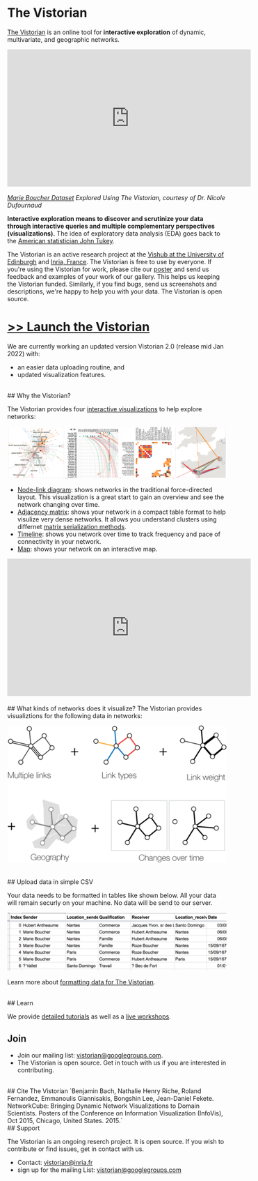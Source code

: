 <link rel="stylesheet" type="text/css" href="assets/styles/style.css">

# The Vistorian 

[The Vistorian](http://vistorian.net) is an online tool for **interactive exploration** of dynamic, multivariate, and geographic networks. 

<iframe width="560" height="315" src="https://www.youtube.com/embed/lr9Kfo-3y5g" title="The Vistorian" frameborder="0" allow="accelerometer; autoplay; clipboard-write; encrypted-media; gyroscope; picture-in-picture" allowfullscreen></iframe>

_[Marie Boucher Dataset](https://hal.archives-ouvertes.fr/hal-02508730/document) Explored Using The Vistorian, courtesy of Dr. Nicole Dufournaud_

**Interactive exploration means to discover and scrutinize your data through interactive queries and multiple complementary perspectives (visualizations).** The idea of exploratory data analysis (EDA) goes back to the [American statistician John Tukey](https://en.wikipedia.org/wiki/John_Tukey).

The Vistorian is an active research project at the [Vishub at the University of Edinburgh](http://vishub.net) and [Inria, France](http://aviz.fr/). The Vistorian is free to use by everyone. If you're using the Vistorian for work, please cite our [poster](#cite-the-vistorian) and send us feedback and examples of your work of our gallery. This helps us keeping the Vistorian funded. Similarly, if you find bugs, send us screenshots and descriptions, we're happy to help you with your data. The Vistorian is open source.

# [>> Launch the Vistorian](http://vistorian.net)

We are currently working an updated version Vistorian 2.0 (release mid Jan 2022) with:
* an easier data uploading routine, and 
* updated visualization features. 

<br/>
## Why the Vistorian?

The Vistorian provides four [interactive visualizations](visualizations.html) to help explore networks: 

![The four visualizations provided by the Vistorian: a node-link diagram, timeline, adjacency matrix, and map view.](figures/vistorian-visualizations.png)

* [Node-link diagram](visualizations.html#node-link): shows networks in the traditional force-directed layout. This visualization is a great start to gain an overview and see the network changing over time. 
* [Adjacency matrix](visualizations.html#adjacency-matrix): shows your network in a compact table format to help visulize very dense networks. It allows you understand clusters using differnet [matrix serialization methods](https://hal.inria.fr/hal-01326759/document).
* [Timeline](visualizations.html#time-arcs): shows you network over time to track frequency and pace of connectivity in your network.
* [Map](visualizations.html#map): shows your network on an interactive map.

<iframe width="560" height="315" src="https://www.youtube.com/embed/0VE5X2GS3AE" title="The Vistorian" frameborder="0" allow="accelerometer; autoplay; clipboard-write; encrypted-media; gyroscope; picture-in-picture" allowfullscreen></iframe><br/>

<br/>
## What kinds of networks does it visualize?
The Vistorian provides visualiztions for the following data in networks:

![Diagram shwoing how multiple links, link types, link weights, geography, and changes over time are represented in the Vistorian.](assets/Images/multiple-links.png)


<br/>
## Upload data in simple CSV

Your data needs to be formatted in tables like shown below. All your data will remain securly on your machine. No data will be send to our server. 
<br/>

![Screenshot showing a table of data, with columns labelled "Index", "Sender", "Location_sender", "Qualification", "Receiver", "Location_receiver" and "Date"](assets/Images/loadData_1.png)

Learn more about [formatting data for The Vistorian](formattingdata).

<br/>
## Learn

We provide [detailed tutorials](gettingstarted.html) as well as a [live workshops](tutorials.html).

## Join 

* Join our mailing list: [vistorian@googlegroups.com](https://groups.google.com/forum/#!forum/vistorian/join).
* The Vistorian is open source. Get in touch with us if you are interested in contributing.

<br/>
## Cite The Vistorian
`Benjamin Bach, Nathalie Henry Riche, Roland Fernandez, Emmanoulis Giannisakis, Bongshin Lee, Jean-Daniel Fekete. NetworkCube: Bringing Dynamic Network Visualizations to Domain Scientists. Posters of the Conference on Information Visualization (InfoVis), Oct 2015, Chicago, United States. 2015.`

<br/>
## Support

The Vistorian is an ongoing reserch project. It is open source. If you wish to contribute or find issues, get in contact with us.

* Contact: [vistorian@inria.fr](mailto:vistorian@inria.fr)
* sign up for the mailing List: [vistorian@googlegroups.com](https://groups.google.com/forum/#!forum/vistorian/join)
